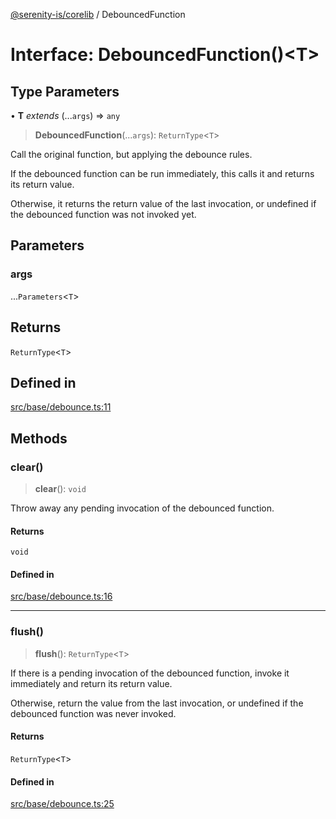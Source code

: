 [@serenity-is/corelib](../README.md) / DebouncedFunction

# Interface: DebouncedFunction()\<T\>

## Type Parameters

• **T** *extends* (...`args`) => `any`

> **DebouncedFunction**(...`args`): `ReturnType`\<`T`\>

Call the original function, but applying the debounce rules.

If the debounced function can be run immediately, this calls it and returns its return
value.

Otherwise, it returns the return value of the last invocation, or undefined if the debounced
function was not invoked yet.

## Parameters

### args

...`Parameters`\<`T`\>

## Returns

`ReturnType`\<`T`\>

## Defined in

[src/base/debounce.ts:11](https://github.com/serenity-is/serenity/blob/master/packages/corelib/src/base/debounce.ts#L11)

## Methods

### clear()

> **clear**(): `void`

Throw away any pending invocation of the debounced function.

#### Returns

`void`

#### Defined in

[src/base/debounce.ts:16](https://github.com/serenity-is/serenity/blob/master/packages/corelib/src/base/debounce.ts#L16)

***

### flush()

> **flush**(): `ReturnType`\<`T`\>

If there is a pending invocation of the debounced function, invoke it immediately and return
its return value.

Otherwise, return the value from the last invocation, or undefined if the debounced function
was never invoked.

#### Returns

`ReturnType`\<`T`\>

#### Defined in

[src/base/debounce.ts:25](https://github.com/serenity-is/serenity/blob/master/packages/corelib/src/base/debounce.ts#L25)
